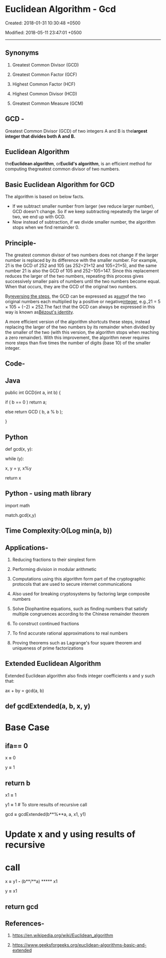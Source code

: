 # Euclidean Algorithm - Gcd

Created: 2018-01-31 10:30:48 +0500

Modified: 2018-05-11 23:47:01 +0500

---

## Synonyms

1. Greatest Common Divisor (GCD)

2. Greatest Common Factor (GCF)

3. Highest Common Factor (HCF)

4. Highest Common Divisor (HCD)

5. Greatest Common Measure (GCM)

## GCD -

Greatest Common Divisor (GCD) of two integers A and B is thel**argest integer that divides both A and B.**

## Euclidean Algorithm

the**Euclidean algorithm**, or**Euclid's algorithm**, is an efficient method for computing thegreatest common divisor of two numbers.

## Basic Euclidean Algorithm for GCD

The algorithm is based on below facts.

- If we subtract smaller number from larger (we reduce larger number), GCD doesn't change. So if we keep subtracting repeatedly the larger of two, we end up with GCD.
- Now instead of subtraction, if we divide smaller number, the algorithm stops when we find remainder 0.

## Principle-

The greatest common divisor of two numbers does not change if the larger number is replaced by its difference with the smaller number. For example, 21 is the GCD of 252 and 105 (as 252=21×12 and 105=21×5), and the same number 21 is also the GCD of 105 and 252−105=147. Since this replacement reduces the larger of the two numbers, repeating this process gives successively smaller pairs of numbers until the two numbers become equal. When that occurs, they are the GCD of the original two numbers.

By[reversing the steps](https://en.wikipedia.org/wiki/Extended_Euclidean_algorithm), the GCD can be expressed as a[sum](https://en.wikipedia.org/wiki/Linear_combination)of the two original numbers each multiplied by a positive or negative[integer](https://en.wikipedia.org/wiki/Integer), e.g.,21 = 5 × 105 + (−2) × 252.The fact that the GCD can always be expressed in this way is known as[Bézout's identity](https://en.wikipedia.org/wiki/B%C3%A9zout%27s_identity).

A more efficient version of the algorithm shortcuts these steps, instead replacing the larger of the two numbers by its remainder when divided by the smaller of the two (with this version, the algorithm stops when reaching a zero remainder). With this improvement, the algorithm never requires more steps than five times the number of digits (base 10) of the smaller integer.

## Code-

## Java

public int GCD(int a, int b) {

if ( b == 0 ) return a;

else return GCD ( b, a % b );

}

## Python

def gcd(x, y):

while (y):

x, y = y, x%y

return x

## Python - using math library

import math

match.gcd(x,y)

## Time Complexity:O(Log min(a, b))

## Applications-

1. Reducing fractions to their simplest form

2. Performing division in modular arithmetic

3. Computations using this algorithm form part of the cryptographic protocols that are used to secure internet communications

4. Also used for breaking cryptosystems by factoring large composite numbers

5. Solve Diophantine equations, such as finding numbers that satisfy multiple congruences according to the Chinese remainder theorem

6. To construct continued fractions

7. To find accurate rational approximations to real numbers

8. Proving theorems such as Lagrange's four square theorem and uniqueness of prime factorizations

## Extended Euclidean Algorithm

Extended Euclidean algorithm also finds integer coefficients x and y such that:

ax + by = gcd(a, b)

## def gcdExtended(a, b, x, y)

# Base Case

## if**a**== 0

x **=** 0

y **=** 1

## return b

x1 **=** 1

y1 **=** 1 # To store results of recursive call

gcd **=** gcdExtended(b**%**a, a, x1, y1)

# Update x and y using results of recursive

# call

x **=** y1 **-** (b**/**a) ***** x1

y **=** x1

## return gcd

## References-

1. <https://en.wikipedia.org/wiki/Euclidean_algorithm>

2. <https://www.geeksforgeeks.org/euclidean-algorithms-basic-and-extended>

